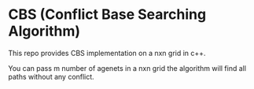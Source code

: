 # CBS (Conflict Base Searching Algorithm)

This repo provides CBS implementation on a nxn grid in c++.

You can pass m number of agenets in a nxn grid the algorithm will find all paths
without any conflict.
